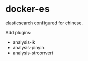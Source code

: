 # docker-es
elasticsearch configured for chinese.

Add plugins:
- analysis-ik
- analysis-pinyin
- analysis-strconvert
